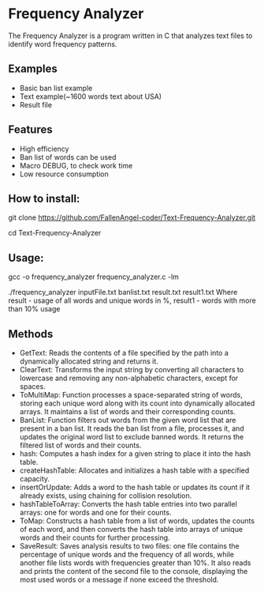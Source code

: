 # Frequency Analyzer

The Frequency Analyzer is a program written in C that analyzes text files to identify word frequency patterns. 

## Examples
- Basic ban list example
- Text example(~1600 words text about USA)
- Result file

## Features
- High efficiency 
- Ban list of words can be used
- Macro DEBUG, to check work time
- Low resource consumption

## How to install:

   git clone https://github.com/FallenAngel-coder/Text-Frequency-Analyzer.git
   
   cd Text-Frequency-Analyzer
## Usage:
   gcc -o frequency_analyzer frequency_analyzer.c -lm
   
   ./frequency_analyzer inputFile.txt banlist.txt result.txt result1.txt
   Where result - usage of all words and unique words in %, result1 - words with more than 10% usage
## Methods

- GetText: Reads the contents of a file specified by the path into a dynamically allocated string and returns it.
- ClearText: Transforms the input string by converting all characters to lowercase and removing any non-alphabetic characters, except for spaces.
- ToMultiMap: Function processes a space-separated string of words, storing each unique word along with its count into dynamically allocated arrays. It maintains a list of words and their corresponding counts.
- BanList: Function filters out words from the given word list that are present in a ban list. It reads the ban list from a file, processes it, and updates the original word list to exclude banned words. It returns the filtered list of words and their counts.
- hash: Computes a hash index for a given string to place it into the hash table.
- createHashTable: Allocates and initializes a hash table with a specified capacity.
- insertOrUpdate: Adds a word to the hash table or updates its count if it already exists, using chaining for collision resolution.
- hashTableToArray: Converts the hash table entries into two parallel arrays: one for words and one for their counts.
- ToMap: Constructs a hash table from a list of words, updates the counts of each word, and then converts the hash table into arrays of unique words and their counts for further processing.
- SaveResult: Saves analysis results to two files: one file contains the percentage of unique words and the frequency of all words, while another file lists words with frequencies greater than 10%. It also reads and prints the content of the second file to the console, displaying the most used words or a message if none exceed the threshold.

